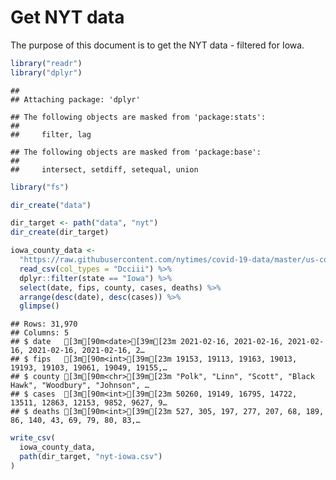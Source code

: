 Get NYT data
================

The purpose of this document is to get the NYT data - filtered for Iowa.

``` r
library("readr")
library("dplyr")
```

    ## 
    ## Attaching package: 'dplyr'

    ## The following objects are masked from 'package:stats':
    ## 
    ##     filter, lag

    ## The following objects are masked from 'package:base':
    ## 
    ##     intersect, setdiff, setequal, union

``` r
library("fs")
```

``` r
dir_create("data")

dir_target <- path("data", "nyt")
dir_create(dir_target)
```

``` r
iowa_county_data <- 
  "https://raw.githubusercontent.com/nytimes/covid-19-data/master/us-counties.csv" %>%
  read_csv(col_types = "Dcciii") %>%
  dplyr::filter(state == "Iowa") %>%
  select(date, fips, county, cases, deaths) %>%
  arrange(desc(date), desc(cases)) %>%
  glimpse()
```

    ## Rows: 31,970
    ## Columns: 5
    ## $ date   [3m[90m<date>[39m[23m 2021-02-16, 2021-02-16, 2021-02-16, 2021-02-16, 2021-02-16, 2…
    ## $ fips   [3m[90m<int>[39m[23m 19153, 19113, 19163, 19013, 19193, 19103, 19061, 19049, 19155,…
    ## $ county [3m[90m<chr>[39m[23m "Polk", "Linn", "Scott", "Black Hawk", "Woodbury", "Johnson", …
    ## $ cases  [3m[90m<int>[39m[23m 50260, 19149, 16795, 14722, 13511, 12863, 12153, 9852, 9627, 9…
    ## $ deaths [3m[90m<int>[39m[23m 527, 305, 197, 277, 207, 68, 189, 86, 140, 43, 69, 79, 80, 83,…

``` r
write_csv(
  iowa_county_data,
  path(dir_target, "nyt-iowa.csv")
)
```
